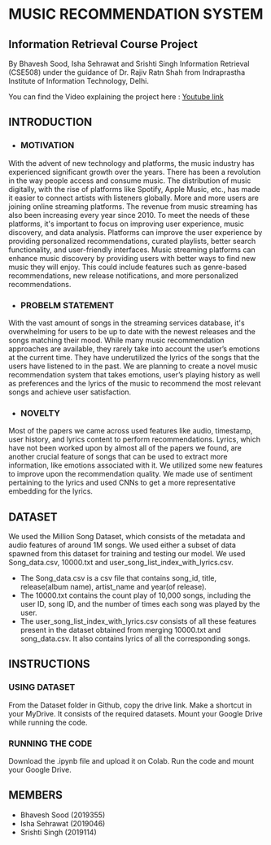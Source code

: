 # MUSIC RECOMMENDATION SYSTEM
## Information Retrieval Course Project

By Bhavesh Sood, Isha Sehrawat and Srishti Singh Information Retrieval (CSE508) under the guidance of Dr. Rajiv Ratn Shah from Indraprastha Institute of Information Technology, Delhi.

You can find the Video explaining the project here : [Youtube link ](https://www.youtube.com/watch?v=0KDCEKMXPiI)

## INTRODUCTION
* ### MOTIVATION
With the advent of new technology and platforms, the music industry has experienced significant growth over the years. There has been a revolution in the way people access and consume music. The distribution of music digitally, with the rise of platforms like Spotify, Apple Music, etc., has made it easier to connect artists with listeners globally. More and more users are joining online streaming platforms. The revenue from music streaming has also been increasing every year since 2010. To meet the needs of these platforms, it's important to focus on improving user experience, music discovery, and data analysis. Platforms can improve the user experience by providing personalized recommendations, curated playlists, better search functionality, and user-friendly interfaces. Music streaming platforms can enhance music discovery by providing users with better ways to find new music they will enjoy. This could include features such as genre-based recommendations, new release notifications, and more personalized recommendations.

* ### PROBELM STATEMENT
With the vast amount of songs in the streaming services database, it's overwhelming for users to be up to date with the newest releases and the songs matching their mood. While many music recommendation approaches are available, they rarely take into account the user’s emotions at the current time. They have underutilized the lyrics of the songs that the users have listened to in the past. We are planning to create a novel music recommendation system that takes emotions, user’s playing history as well as preferences and the lyrics of the music to recommend the most relevant songs and achieve user satisfaction.

* ### NOVELTY
Most of the papers we came across used features like audio, timestamp, user history, and lyrics content to perform recommendations. Lyrics, which have not been worked upon by almost all of the papers we found, are another crucial feature of songs that can be used to extract more information, like emotions associated with it. We utilized some new features to improve upon the recommendation quality. We made use of sentiment pertaining to the lyrics and used CNNs to get a more representative embedding for the lyrics.

## DATASET
We used the Million Song Dataset, which consists of the metadata and audio features of around 1M songs. We used either a subset of data spawned from this dataset for training and testing our model. We used Song_data.csv, 10000.txt and user_song_list_index_with_lyrics.csv. 

* The Song_data.csv is a csv file that contains song_id, title, release(album name), artist_name and year(of release). 
* The 10000.txt contains the count play of 10,000 songs, including the user ID, song ID, and the number of times each song was played by the user.
* The user_song_list_index_with_lyrics.csv consists of all these features present in the dataset obtained from merging 10000.txt and song_data.csv. It also contains lyrics of all the corresponding songs.

## INSTRUCTIONS
### USING DATASET 
From the Dataset folder in Github, copy the drive link. Make a shortcut in your MyDrive. It consists of the required datasets. Mount your Google Drive while running the code.

### RUNNING THE CODE
Download the .ipynb file and upload it on Colab. Run the code and mount your Google Drive. 

## MEMBERS
* Bhavesh Sood (2019355)
* Isha Sehrawat (2019046)
* Srishti Singh (2019114)
